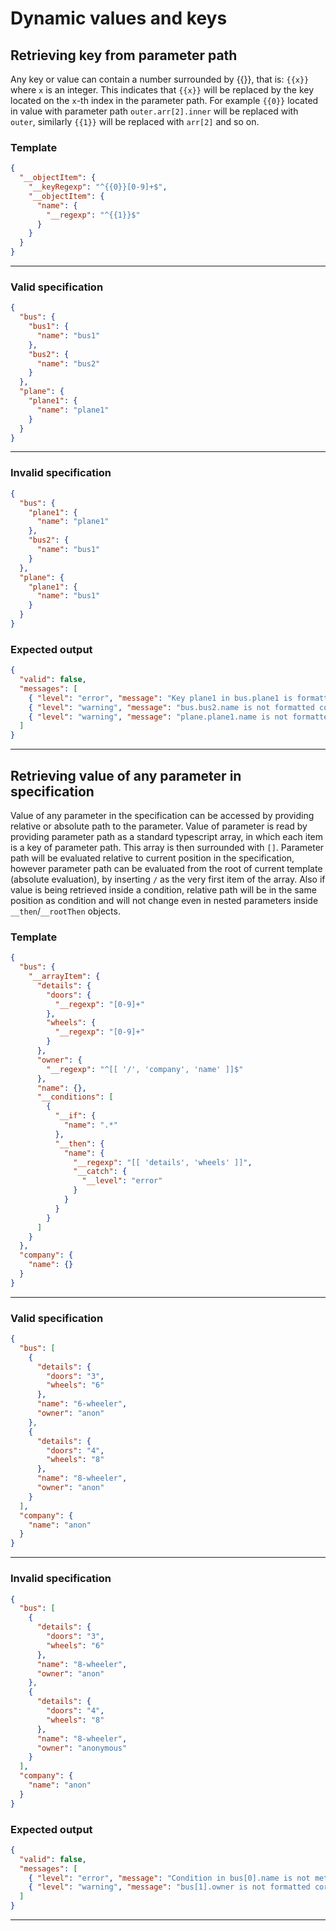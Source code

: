 # Dynamic values and keys

## Retrieving key from parameter path

Any key or value can contain a number surrounded by {{}}, that is: `{{x}}` where `x` is an integer. This indicates that `{{x}}` will be replaced by the key located on the `x`-th index in the parameter path. For example `{{0}}` located in value with parameter path `outer.arr[2].inner` will be replaced with `outer`, similarly `{{1}}` will be replaced with `arr[2]` and so on.

### Template

```json
{
  "__objectItem": {
    "__keyRegexp": "^{{0}}[0-9]+$",
    "__objectItem": {
      "name": {
        "__regexp": "^{{1}}$"
      }
    }
  }
}
```
---
### Valid specification

```json
{
  "bus": {
    "bus1": {
      "name": "bus1"
    },
    "bus2": {
      "name": "bus2"
    }
  },
  "plane": {
    "plane1": {
      "name": "plane1"
    }
  }
}
```

---
### Invalid specification
```json
{
  "bus": {
    "plane1": {
      "name": "plane1"
    },
    "bus2": {
      "name": "bus1"
    }
  },
  "plane": {
    "plane1": {
      "name": "bus1"
    }
  }
}
```
### Expected output
```json
{
  "valid": false,
  "messages": [
    { "level": "error", "message": "Key plane1 in bus.plane1 is formatted incorrectly" },
    { "level": "warning", "message": "bus.bus2.name is not formatted correctly" },
    { "level": "warning", "message": "plane.plane1.name is not formatted correctly" }
  ]
}
```
---

## Retrieving value of any parameter in specification

Value of any parameter in the specification can be accessed by providing relative or absolute path to the parameter. Value of parameter is read by providing parameter path as a standard typescript array, in which each item is a key of parameter path. This array is then surrounded with `[]`. Parameter path will be evaluated relative to current position in the specification, however parameter path can be evaluated from the root of current template (absolute evaluation), by inserting `/` as the very first item of the array. Also if value is being retrieved inside a condition, relative path will be in the same position as condition and will not change even in nested parameters inside `__then`/`__rootThen` objects.

### Template

```json
{
  "bus": {
    "__arrayItem": {
      "details": {
        "doors": {
          "__regexp": "[0-9]+"
        },
        "wheels": {
          "__regexp": "[0-9]+"
        }
      },
      "owner": {
        "__regexp": "^[[ '/', 'company', 'name' ]]$"
      },
      "name": {},
      "__conditions": [
        {
          "__if": {
            "name": ".*"
          },
          "__then": {
            "name": {
              "__regexp": "[[ 'details', 'wheels' ]]",
              "__catch": {
                "__level": "error"
              }
            }
          }
        }
      ]
    }
  },
  "company": {
    "name": {}
  }
}
```
---
### Valid specification

```json
{
  "bus": [
    {
      "details": {
        "doors": "3",
        "wheels": "6"
      },
      "name": "6-wheeler",
      "owner": "anon"
    },
    {
      "details": {
        "doors": "4",
        "wheels": "8"
      },
      "name": "8-wheeler",
      "owner": "anon"
    }
  ],
  "company": {
    "name": "anon"
  }
}
```
---
### Invalid specification
```json
{
  "bus": [
    {
      "details": {
        "doors": "3",
        "wheels": "6"
      },
      "name": "8-wheeler",
      "owner": "anon"
    },
    {
      "details": {
        "doors": "4",
        "wheels": "8"
      },
      "name": "8-wheeler",
      "owner": "anonymous"
    }
  ],
  "company": {
    "name": "anon"
  }
}
```
### Expected output
```json
{
  "valid": false,
  "messages": [
    { "level": "error", "message": "Condition in bus[0].name is not met with name" },
    { "level": "warning", "message": "bus[1].owner is not formatted correctly" }
  ]
}
```
---

